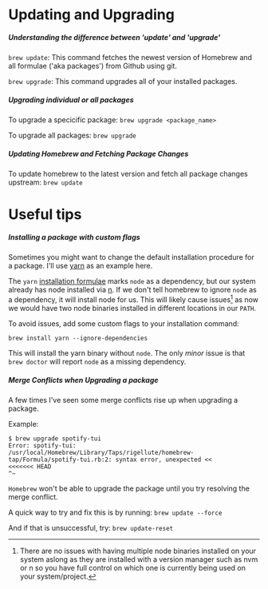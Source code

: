 # Updating and Upgrading

##### Understanding the difference between 'update' and 'upgrade'

`brew update`: This command fetches the newest version of Homebrew and all
formulae ('aka packages') from Github using git.

`brew upgrade`: This command upgrades all of your installed packages.

##### Upgrading individual or all packages

To upgrade a specicific package: `brew upgrade <package_name>`

To upgrade all packages: `brew upgrade`

##### Updating Homebrew and Fetching Package Changes

To update homebrew to the latest version and fetch all package changes upstream:
`brew update`

# Useful tips

##### Installing a package with custom flags

Sometimes you might want to change the default installation procedure for a
package. I'll use [yarn](https://yarnpkg.com/en/docs/install#mac-stable) as an example here.

The `yarn` [installation formulae](https://github.com/Homebrew/homebrew-core/blob/master/Formula/yarn.rb) marks `node` as a dependency, but our system already has node installed via [n](https://github.com/tj/n). If we don't tell homebrew to ignore `node` as a dependency, it will install node for us. This will likely cause issues[^1] as now we would have two node binaries installed in different locations in our `PATH`.

To avoid issues, add some custom flags to your installation command:

`brew install yarn --ignore-dependencies`

This will install the yarn binary without `node`. The only _minor_ issue is that `brew doctor` will report `node` as a missing dependency.

##### Merge Conflicts when Upgrading a package

A few times I've seen some merge conflicts rise up when upgrading a package.

Example:

```
$ brew upgrade spotify-tui
Error: spotify-tui: /usr/local/Homebrew/Library/Taps/rigellute/homebrew-tap/Formula/spotify-tui.rb:2: syntax error, unexpected <<
<<<<<<< HEAD
^~
```

`Homebrew` won't be able to upgrade the package until you try resolving the
merge conflict.

A quick way to try and fix this is by running:
`brew update --force`

And if that is unsuccessful, try:
`brew update-reset`

[^1]: There are no issues with having multiple node binaries installed on your system aslong as they are installed with a version manager such as nvm or n so you have full control on which one is currently being used on your system/project.
